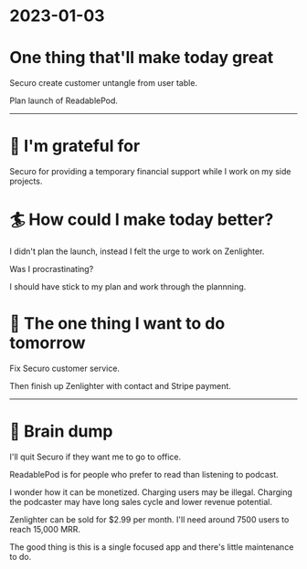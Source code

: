 # 2023-01-03


# One thing that'll make today great

Securo create customer untangle from user table.

Plan launch of ReadablePod.

---

# 🤗 I'm grateful for

Securo for providing a temporary financial support while I work on my side projects.

# 🏄 How could I make today better?
 
I didn't plan the launch, instead I felt the urge to work on Zenlighter.

Was I procrastinating?

I should have stick to my plan and work through the plannning.

# 🏹 The one thing I want to do tomorrow

Fix Securo customer service.

Then finish up Zenlighter with contact and Stripe payment.

---

# 💭 Brain dump

I'll quit Securo if they want me to go to office.

ReadablePod is for people who prefer to read than listening to podcast.

I wonder how it can be monetized. Charging users may be illegal. Charging the podcaster may have long sales cycle and lower revenue potential.

Zenlighter can be sold for $2.99 per month. I'll need around 7500 users to reach 15,000 MRR.

The good thing is this is a single focused app and there's little maintenance to do.

